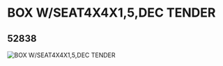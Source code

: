 # BOX W/SEAT4X4X1,5,DEC TENDER
## 52838
![BOX W/SEAT4X4X1,5,DEC TENDER](https://lc-www-live-s.legocdn.com/media/bricks/5/2/4262102.jpg)